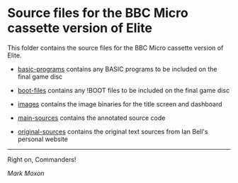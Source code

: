 # Source files for the BBC Micro cassette version of Elite

This folder contains the source files for the BBC Micro cassette version of Elite.

* [basic-programs](basic-programs) contains any BASIC programs to be included on the final game disc

* [boot-files](boot-files) contains any !BOOT files to be included on the final game disc

* [images](images) contains the image binaries for the title screen and dashboard

* [main-sources](main-sources) contains the annotated source code

* [original-sources](original-sources) contains the original text sources from Ian Bell's personal website

---

Right on, Commanders!

_Mark Moxon_